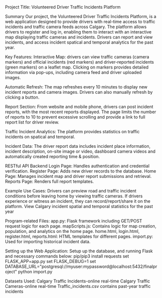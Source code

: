 

Project Title: Volunteered Driver Traffic Incidents Platform

Summary
Our project, the Volunteered Driver Traffic Incidents Platform, is a web application designed to provide drivers with real-time access to traffic incidents and traffic camera feeds across Calgary. The platform allows drivers to register and log in, enabling them to interact with an interactive map displaying traffic cameras and incidents. Drivers can report and view incidents, and access incident spatical and temporal analytics for the past year.

Key Features:
Interactive Map: drivers can view traffic cameras (camera markers) and official incidents (red markers) and driver-reported incidents (green markers) on a leaflet map. Clicking on markers provides detailed information via pop-ups, including camera feed and driver uploaded images.

Automatic Refresh: The map refreshes every 10 minutes to display new incident reports and camera images. Drivers can also manually refresh by clicking a button.

Report Section: From website and mobile phone, drivers can post incident reports, with the most recent reports displayed. The page limits the number of reports to 10 to prevent excessive scrolling and provide a link to full report list for driver review.

Traffic Incident Analytics: The platform provides statistics on traffic incidents on spatical and temporal.

Incident Data: The driver report data includes incident place information, incident description, on-site image or video, dashboard camera videos and automatically created reporting time & position.

RESTful API Backend
Login Page: Handles authentication and credential verification.
Register Page: Adds new driver records to the database.
Home Page: Manages incident map and driver report submissions and retrieval.
Reports Page: Renders full report templates.

Example Use Cases:
Drivers can preview road and traffic incident conditions before leaving home by viewing traffic cameras.
If drivers experience or witness an incident, they can record/report/share it on the platform.
View Calgary incident spatial and temporal statistics for the past year

Program-related Files:
app.py: Flask framework including GET/POST request logic for each page.
mapScripts.js: Contains logic for map creation, population, and analytics on the home page.
home.html, login.html, register.html, reports.html: HTML templates for different pages.
import.py: Used for importing historical incident data.

Setting up the Web Application:
Setup up the database, and running Flask and necessary commands below:
pip/pip3 install requests
set FLASK_APP=app.py
set FLASK_DEBUG=1
set DATABASE_URL="postgresql://myuser:mypassword@localhost:5432/finalproject"
python import.py

Datasets Used:
Calgary Traffic Incidents-online real-time
Calgary Traffic Cameras-online real-time
Traffic_incidents.csv contains past-year traffic incidents
